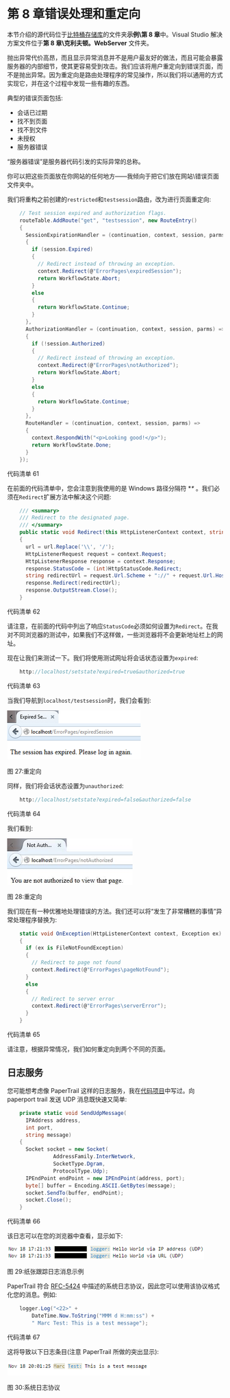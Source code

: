 # 第 8 章错误处理和重定向

本节介绍的源代码位于[比特桶存储库](https://bitbucket.org/syncfusiontech/web-servers-succinctly)的文件夹**示例\第 8 章**中。Visual Studio 解决方案文件位于**第 8 章\克利夫顿。WebServer** 文件夹。

抛出异常代价高昂，而且显示异常消息并不是用户最友好的做法，而且可能会暴露服务器的内部细节，使其更容易受到攻击。我们应该将用户重定向到错误页面，而不是抛出异常。因为重定向是路由处理程序的常见操作，所以我们将以通用的方式实现它，并在这个过程中发现一些有趣的东西。

典型的错误页面包括:

*   会话已过期
*   找不到页面
*   找不到文件
*   未授权
*   服务器错误

“服务器错误”是服务器代码引发的实际异常的总称。

你可以把这些页面放在你网站的任何地方——我倾向于把它们放在网站\错误页面文件夹中。

我们将重构之前创建的`restricted`和`testsession`路由，改为进行页面重定向:

```cs
    // Test session expired and authorization flags.
    routeTable.AddRoute("get", "testsession", new RouteEntry()
    {
      SessionExpirationHandler = (continuation, context, session, parms) =>
      {
        if (session.Expired)
        {
          // Redirect instead of throwing an exception.
          context.Redirect(@"ErrorPages\expiredSession");
          return WorkflowState.Abort;
        }
        else
        {
          return WorkflowState.Continue;
        }
      },
      AuthorizationHandler = (continuation, context, session, parms) =>
      {
        if (!session.Authorized)
        {
          // Redirect instead of throwing an exception.
          context.Redirect(@"ErrorPages\notAuthorized");
          return WorkflowState.Abort;
        }
        else
        {
          return WorkflowState.Continue;
        }
      },
      RouteHandler = (continuation, context, session, parms) =>
      {
        context.RespondWith("<p>Looking good!</p>");
        return WorkflowState.Done;
      }
    });

```

代码清单 61

在前面的代码清单中，您会注意到我使用的是 Windows 路径分隔符 **\** 。我们必须在`Redirect`扩展方法中解决这个问题:

```cs
    /// <summary>
    /// Redirect to the designated page.
    /// </summary>
    public static void Redirect(this HttpListenerContext context, string url)
    {
      url = url.Replace('\\', '/');
      HttpListenerRequest request = context.Request;
      HttpListenerResponse response = context.Response;
      response.StatusCode = (int)HttpStatusCode.Redirect;
      string redirectUrl = request.Url.Scheme + "://" + request.Url.Host + "/" + url;
      response.Redirect(redirectUrl);
      response.OutputStream.Close();
    }

```

代码清单 62

请注意，在前面的代码中列出了响应`StatusCode`必须如何设置为`Redirect`。在我对不同浏览器的测试中，如果我们不这样做，一些浏览器将不会更新地址栏上的网址。

现在让我们来测试一下。我们将使用测试网址将会话状态设置为`expired`:

```cs
    http://localhost/setstate?expired=true&authorized=true

```

代码清单 63

当我们导航到`localhost/testsession`时，我们会看到:

![](img/image027.png)

图 27:重定向

同样，我们将会话状态设置为`unauthorized`:

```cs
    http://localhost/setstate?expired=false&authorized=false

```

代码清单 64

我们看到:

![](img/image028.jpg)

图 28:重定向

我们现在有一种优雅地处理错误的方法。我们还可以将“发生了非常糟糕的事情”异常处理程序替换为:

```cs
    static void OnException(HttpListenerContext context, Exception ex)
    {
      if (ex is FileNotFoundException)
      {
        // Redirect to page not found
        context.Redirect(@"ErrorPages\pageNotFound");
      }
      else
      {
        // Redirect to server error
        context.Redirect(@"ErrorPages\serverError");
      }
    }

```

代码清单 65

请注意，根据异常情况，我们如何重定向到两个不同的页面。

## 日志服务

您可能想考虑像 PaperTrail 这样的日志服务，我在[代码项目](http://www.codeproject.com/Articles/843938/Logging-With-PaperTrail-Directly-In-Your-Applicati)中写过。向 paperport trail 发送 UDP 消息既快速又简单:

```cs
    private static void SendUdpMessage(
      IPAddress address,
      int port,
      string message)
    {
      Socket socket = new Socket(
               AddressFamily.InterNetwork,
               SocketType.Dgram,
               ProtocolType.Udp);
      IPEndPoint endPoint = new IPEndPoint(address, port);
      byte[] buffer = Encoding.ASCII.GetBytes(message);
      socket.SendTo(buffer, endPoint);
      socket.Close();
    }

```

代码清单 66

该日志可以在您的浏览器中查看，显示如下:

![](img/image029.png)

图 29:纸张跟踪日志消息示例

PaperTrail 符合 [RFC-5424](https://tools.ietf.org/html/rfc5424) 中描述的系统日志协议，因此您可以使用该协议格式化您的消息。例如:

```cs
    logger.Log("<22>" +
        DateTime.Now.ToString("MMM d H:mm:ss") +
        " Marc Test: This is a test message");

```

代码清单 67

这将导致以下日志条目(注意 PaperTrail 所做的突出显示):

![](img/image030.png)

图 30:系统日志协议